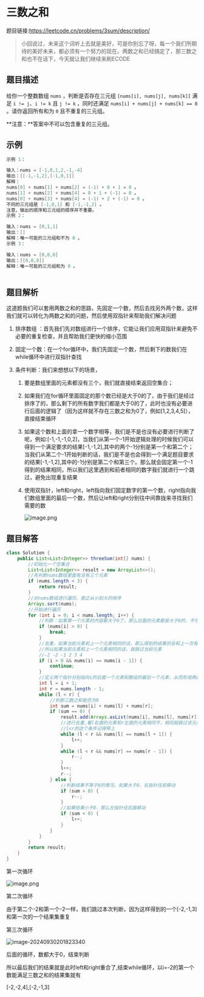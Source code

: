 # 三数之和

题目链接:https://leetcode.cn/problems/3sum/description/

> 小回说过，未来这个词听上去就是美好，可是你别忘了呀，每一个我们所期待的美好未来，都必须有一个努力的现在。两数之和已经搞定了，那三数之和也不在话下，今天就让我们继续来刷ECODE

## 题目描述

给你一个整数数组 `nums` ，判断是否存在三元组 `[nums[i], nums[j], nums[k]]` 满足 `i != j`、`i != k` 且 `j != k` ，同时还满足 `nums[i] + nums[j] + nums[k] == 0` 。请你返回所有和为 `0` 且不重复的三元组。

**注意：**答案中不可以包含重复的三元组。

##  示例

~~~ java
示例 1：

输入：nums = [-1,0,1,2,-1,-4]
输出：[[-1,-1,2],[-1,0,1]]
解释：
nums[0] + nums[1] + nums[2] = (-1) + 0 + 1 = 0 。
nums[1] + nums[2] + nums[4] = 0 + 1 + (-1) = 0 。
nums[0] + nums[3] + nums[4] = (-1) + 2 + (-1) = 0 。
不同的三元组是 [-1,0,1] 和 [-1,-1,2] 。
注意，输出的顺序和三元组的顺序并不重要。
示例 2：

输入：nums = [0,1,1]
输出：[]
解释：唯一可能的三元组和不为 0 。
示例 3：

输入：nums = [0,0,0]
输出：[[0,0,0]]
解释：唯一可能的三元组和为 0 。
 
~~~

## 题目解析

这道题我们可以套用两数之和的思路，先固定一个数，然后去找另外两个数，这样我们就可以转化为两数之和的问题，然后使用双指针来帮助我们解决问题

1. 排序数组 ：首先我们先对数组进行一个排序，它能让我们应用双指针来避免不必要的重复检查，并且帮助我们更快的缩小范围

2. 固定一个数：在一个for循环中，我们先固定一个数，然后剩下的数我们在while循环中进行双指针查找

3. 条件判断：我们来想想以下的场景，

    1. 要是数组里面的元素都没有三个，我们就直接结束返回空集合；

    2. 如果我们在for循环里面固定的那个数已经是大于0的了，由于我们是经过排序了的，那么剩下的所有数字我们都是大于0的了，此时也没有必要进行后面的逻辑了（因为这样就不存在三数之和为0了，例如[1,2,3,4,5]），直接结束循环

    3. 如果这个数和上面的拿一个数字相等，我们是不是也没有必要进行判断了呢，例如:[-1,-1,-1,0,2]，当我们从第一个-1开始逻辑处理的时候我们可以得到一个满足要求的结果[-1,-1,2],其中的两个-1分别是第一个和第二个；当我们从第二个-1开始判断的话，我们是不是也会得到一个满足题目要求的结果[-1,-1,2],其中的-1分别是第二个和第三个。那么就会固定第一个-1得到的结果相同，所以我们这里遇到和前者相同的数字我们就进行一个跳过，避免出现重复结果

    4. 使用双指针，left和right，left指向我们固定数字的第一个数，right指向我们数组里面的最后一个数，然后让left和right分别往中间靠拢来寻找我们需要的数

       ![image.png](https://cdn.nlark.com/yuque/0/2024/png/25487049/1727697429541-c9ff6db7-7313-49f8-86c7-748969e04e24.png?x-oss-process=image%2Fformat%2Cwebp)

## 题目解答

~~~ Java
class Solution {
    public List<List<Integer>> threeSum(int[] nums) {
        //初始化一个空集合
        List<List<Integer>> result = new ArrayList<>();
        //先判断nums数组里面有没有三个元素
        if (nums.length < 3) {
            return result;
        }
        //对nums数组进行遍历，使之从小到大的排序
        Arrays.sort(nums);
        //开始进行遍历
        for (int i = 0; i < nums.length; i++) {
            //判断：如果第一个元素的内容都大于0了，那么后面的元素都是大于0的，不可能出现三数之和还是为0的情况
            if (nums[i] > 0) {
                break;
            }
            //去重，如果当前元素和上一个元素相同的话，那么得到的结果将会和上一次有相同的部分，如下
            //所以如果当前元素和上一个元素相同的话，就跳过当前元素
            //-2 -2 -1 2 3 4
            if (i > 0 && nums[i] == nums[i - 1]) {
                continue;
            }
            //定义两个指针分别指向i的后面一个元素和数组的最后一个元素，从而形成两边往中间靠拢的局势
            int l = i + 1;
            int r = nums.length - 1;
            while (l < r) {
                //判断三数之和能否为0
                int sum = nums[i] + nums[l] + nums[r];
                if (sum == 0) {
                    result.add(Arrays.asList(nums[i], nums[l], nums[r]));
                    //进行去重,看l右面的元素和r左面的元素相同不，相同就跳过该元素
                    //l<r的这个条件记得带上
                    while (l < r && nums[l] == nums[l + 1]) {
                        l++;
                    }
                    while (l < r && nums[r] == nums[r - 1]) {
                        r--;
                    }
                    l++;
                    r--;
                } else {
                    //判断结果不等于0的情况，如果大于0，右指针往前移动
                    if (sum > 0) {
                        r--;
                    }
                    //如果结果小于0，那么左指针往后面移动
                    if (sum < 0) {
                        l++;
                    }
                }
            }
        }
        return result;
    }
}
~~~

第一次循环

![image.png](https://cdn.nlark.com/yuque/0/2024/png/25487049/1727698313827-21f0276b-706e-414a-b6e6-b619d1ac5b26.png?x-oss-process=image%2Fformat%2Cwebp)

第二次循环

由于第二个-2和第一个-2一样，我们跳过本次判断，因为这样得到的一个[-2,-1,3]和第一次的一个结果集重复

第三次循环

![image-20240930201823340](C:\Users\tmh\AppData\Roaming\Typora\typora-user-images\image-20240930201823340.png)

后面的循环，数都大于0，结束判断

所以最后我们的结果就是此时left和right重合了,结束while循环，以i=-2的第一个数能满足三数之和的结果集就有

[-2,-2,4],[-2,-1,3]